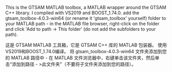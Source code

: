 This is the GTSAM MATLAB toolbox, a MATLAB wrapper around the GTSAM C++ library.
I compiled with VS2019 and BOOST_1.74.0.
add the gtsam_toolbox-4.0.3-win64 (or rename it 'gtsam_toolbox' yourself) folder to your MATLAB path - in the MATLAB file browser, right-click on the folder and click 'Add to path -> This folder' (do not add the subfolders to your path).




这是 GTSAM MATLAB 工具箱，它是 GTSAM C++ 库的 MATLAB 包装器。
使用VS2019和BOOST_1.74.0编译。
将 gtsam_toolbox-4.0.3-win64 文件夹添加到您的 MATLAB 路径中 - 在 MATLAB 文件浏览器中，右键单击该文件夹，然后单击“添加到路径 - >此文件夹”（不要将子文件夹添加到您的路径）。

